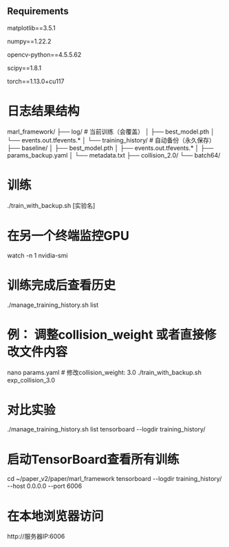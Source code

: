 ## Requirements

matplotlib==3.5.1
   
numpy==1.22.2
   
opencv-python==4.5.5.62
   
scipy==1.8.1
   
torch==1.13.0+cu117

# 日志结果结构
marl_framework/
├── log/                              # 当前训练（会覆盖）
│   ├── best_model.pth
│   └── events.out.tfevents.*
│
└── training_history/                 # 自动备份（永久保存）
    ├── baseline/
    │   ├── best_model.pth
    │   ├── events.out.tfevents.*
    │   ├── params_backup.yaml
    │   └── metadata.txt
    ├── collision_2.0/
    └── batch64/

# 训练
./train_with_backup.sh [实验名] 

# 在另一个终端监控GPU
watch -n 1 nvidia-smi

# 训练完成后查看历史
./manage_training_history.sh list


# 例： 调整collision_weight  或者直接修改文件内容
nano params.yaml  # 修改collision_weight: 3.0
./train_with_backup.sh exp_collision_3.0

# 对比实验
./manage_training_history.sh list
tensorboard --logdir training_history/

# 启动TensorBoard查看所有训练
cd ~/paper_v2/paper/marl_framework
tensorboard --logdir training_history/ --host 0.0.0.0 --port 6006

# 在本地浏览器访问
http://服务器IP:6006